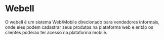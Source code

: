 # Webell

O webell é um sistema Web/Mobile direcionado para vendedores informais, onde eles podem cadastrar seus produtos na plataforma web
e então os clientes poderão ter acesso na plataforma mobile.
